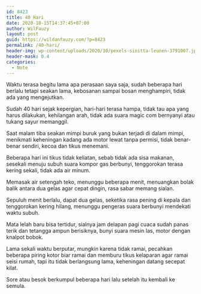 ```yaml
---
id: 8423
title: 40 Hari
date: 2020-10-15T14:37:45+07:00
author: WilFauzy
layout: post
guid: https://wildanfauzy.com/?p=8423
permalink: /40-hari/
header-img: wp-content/uploads/2020/10/pexels-sinitta-leunen-3791007.jpg
header-mask: 0.4
categories:
  - Note
---
```

Waktu terasa begitu lama apa perasaan saya saja, sudah beberapa hari berlalu tetapi seakan lama, kebosanan sampai bosan menghampiri, tidak ada yang mengejutkan.

Sudah 40 hari sejak kepergian, hari-hari terasa hampa, tidak tau apa yang harus dilakukan, kehilangan arah, tidak ada suara magic com bernyanyi atau tukang sayur memanggil.

Saat malam tiba seakan mimpi buruk yang bukan terjadi di dalam mimpi, menikmati keheningan kadang ada motor lewat tanpa permisi, tidak benar-benar sendiri, kecoa dan tikus menemani.

Beberapa hari ini tikus tidak keliatan, sebab tidak ada sisa makanan, sesekali menuju subuh suara kompor gas berbunyi, tenggorokan terasa kering sekali, tidak ada air minum.

Memasak air setengah teko, menunggu beberapa menit, menuangkan bolak balik antara dua gelas agar cepat dingin, rasa sabar memang sialan.

Sepuluh menit berlalu, dapat dua gelas, seketika rasa pening di kepala dan tenggorokan kering hilang, menunggu pengeras suara berbunyi mendekati waktu subuh.

Mata lelah baru bisa tertidur, sialnya jam delapan pagi cuaca sudah panas terik dan tetangga ampun berisiknya, bunyi suara mesin las, motor dengan knalpot bobok.

Lama sekali waktu berputar, mungkin karena tidak ramai, pecahkan beberapa piring kotor biar ramai dan memburu tikus kelaparan agar ramai seisi rumah, tapi itu tidak berlangsung lama, keheningan datang secepat kilat.

Sore atau besok berkumpul beberapa hari lalu setelah itu kembali ke semula.
